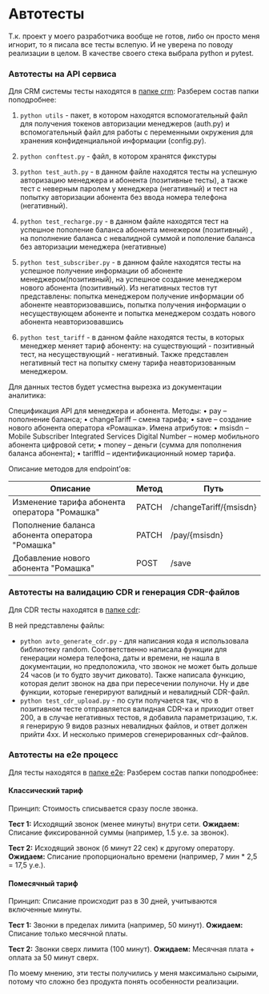 # Автотесты

Т.к. проект у моего разработчика вообще не готов, либо он просто меня игнорит, то я писала все тесты вслепую. И не уверена по поводу реализации в целом. В качестве своего стека выбрала python и pytest.

### Автотесты на API сервиса 

Для CRM системы тесты находятся в [папке crm](https://github.com/MarinaVasilevaIVT/nexign_avtotests/tree/main/crm):
Разберем состав папки поподробнее:

1. ```python utils``` - пакет, в котором находятся вспомогательный файл для получения токенов авторизации менеджеров (auth.py) и вспомогательный файл для работы с переменными окружения для хранения конфиденциальной информации (config.py).

2. ```python conftest.py``` - файл, в котором хранятся фикстуры
3. ```python test_auth.py``` - в данном файле находятся тесты на успешную авторизацию менеджера и абонента (позитивные тесты), а также тест с неверным паролем у менеджера (негативный) и тест на попытку авторизации абонента без ввода номера телефона (негативный). 
4. ```python test_recharge.py``` - в данном файле находятся тест на успешное пополение баланса абонента менежером (позитивный) , на пополнение баланса с невалидной суммой и пополение баланса без авторизации менеджера (негативные)
5. ```python test_subscriber.py``` - в данном файле находятся тесты на успешное получение информации об абоненте менеджером(позитивный), на успешное создание менеджером нового абонента (позитивный). Из негативных тестов тут представлены: попытка менеджером получение информации об абоненте неавторизовавшись, попытка получения информации о несуществующем абоненте и попытка менеджером создать нового абонента неавторизовавшись 
6. ```python test_tariff``` - в данном файле находятся тесты, в которых менеджер меняет тариф абоненту: на существующий - позитивный тест, на несуществующий - негативный. Также представлен негативный тест на попытку смену тарифа неавторизованным менеджером.

Для данных тестов будет усместна вырезка из документации аналитика:

Спецификация API для менеджера и абонента.
Методы:
•	pay – пополнение баланса;
•	changeTariff – смена тарифа;
•	save – создание нового абонента оператора «Ромашка». Имена атрибутов:
•	msisdn – Mobile Subscriber Integrated Services Digital Number – номер мобильного абонента цифровой сети;
•	money – деньги (cумма для пополнения баланса абонента);
•	tariffId – идентификационный номер тарифа.

Описание методов для endpoint’ов:

| Описание | Метод	| Путь | 
| ------------- | ------------- | ------------- |
| Изменение тарифа абонента оператора "Ромашка"	| PATCH	| /changeTariff/{msisdn}| 
| Пополнение баланса абонента оператора "Ромашка"	| PATCH	| /pay/{msisdn}|
| Добавление нового абонента "Ромашка"	| POST	| /save| 

### Автотесты на валидацию CDR и генерация CDR-файлов

Для CDR тесты находятся в [папке cdr](https://github.com/MarinaVasilevaIVT/nexign_avtotests/tree/main/cdr):

В ней представлены файлы:
* ```python avto_generate_cdr.py``` - для написания кода я использовала библиотеку random. Соответственно написала функции для генерации номера телефона, даты и времени, не нашла в документации, но предположила, что звонок не может быть дольше 24 часов (и то будто звучит диковато). Также написала функцию, которая делит звонок на два при пересечении полуночи. Ну и две функции, которые генерируют валидный и невалидный CDR-файл. 
* ```python test_cdr_upload.py``` - по сути получается так, что в позитивном тесте отправляется валидная CDR-ка и приходит ответ 200, а в случае негативных тестов, я добавила параметризацию, т.к. я генерирую 9 видов разных невалидных файлов, и ответ должен прийти 4хх.
И несколько примеров сгенерированных cdr-файлов.

### Автотесты на e2e процесс
Для тесты находятся в [папке e2e](https://github.com/MarinaVasilevaIVT/nexign_avtotests/tree/main/e2e):
Разберем состав папки поподробнее:
#### Классический тариф
Принцип: Стоимость списывается сразу после звонка.

**Тест 1:** Исходящий звонок (менее минуты) внутри сети.
**Ожидаем:** Списание фиксированной суммы (например, 1.5 у.е. за звонок).

**Тест 2:** Исходящий звонок (б минут 22 сек) к другому оператору.
**Ожидаем:** Списание пропорционально времени (например, 7 мин * 2,5 = 17,5 у.е.).

#### Помесячный тариф
Принцип: Списание происходит раз в 30 дней, учитываются включенные минуты.

**Тест 1:** Звонки в пределах лимита (например, 50 минут).
**Ожидаем:** Списание только месячной платы.

**Тест 2:** Звонки сверх лимита (100 минут).
**Ожидаем:** Месячная плата + оплата за 50 минут сверх.

По моему мнению, эти тесты получились у меня максимально сырыми, потому что сложно без продукта понять особенности реализации. 


